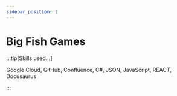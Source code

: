 ```yaml
---
sidebar_position: 1
---
```


# Big Fish Games



:::tip[Skills used...]

Google Cloud, GitHub, Confluence, C#, JSON, JavaScript, REACT, Docusaurus

:::
